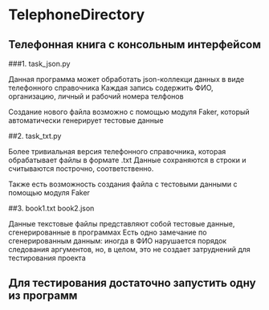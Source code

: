 # TelephoneDirectory
## Телефонная книга с консольным интерфейсом

###1. task_json.py

Данная программа может обработать json-коллекци данных в виде телефонного справочника
Каждая запись содержить ФИО, организацию, личный и рабочий номера телфонов

Создание нового файла возможно с помощью модуля Faker, который автоматически генерирует тестовые данные

##2. task_txt.py

Более тривиальная версия телефонного справочника, которая обрабатывает файлы в формате .txt
Данные сохраняются в строки и считываются построчно, соответственно.

Также есть возможность создания файла с тестовыми данными с помощью модуля Faker

##3. book1.txt book2.json

Данные текстовые файлы представляют собой тестовые данные, сгенерированные в программах
Есть одно замечание по сгенерированным данным: иногда в ФИО нарушается порядок следования аргументов, но, в целом, это не создает затруднений для тестирования проекта

## Для тестирования достаточно запустить одну из программ
